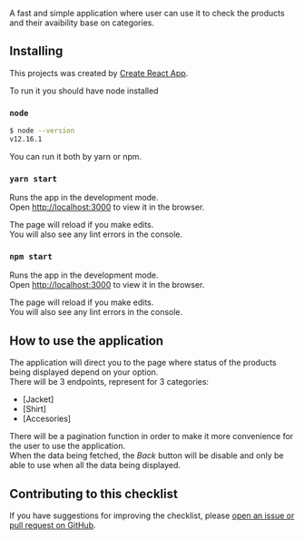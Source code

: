 A fast and simple application where user can use it to check the products and their avaibility base on categories.

## Installing

This projects was created by [Create React App](https://github.com/facebook/create-react-app).

To run it you should have node installed

### `node`

```bash
$ node --version
v12.16.1
```
You can run it both by yarn or npm.

### `yarn start`

Runs the app in the development mode.\
Open [http://localhost:3000](http://localhost:3000) to view it in the browser.

The page will reload if you make edits.\
You will also see any lint errors in the console.

### `npm start`

Runs the app in the development mode.\
Open [http://localhost:3000](http://localhost:3000) to view it in the browser.

The page will reload if you make edits.\
You will also see any lint errors in the console.


## How to use the application

The application will direct you to the page where status of the products being displayed depend on your option.<br />
There will be 3 endpoints, represent for 3 categories:

- [Jacket]
- [Shirt]
- [Accesories]

There will be a pagination function in order to make it more convenience for the user to use the application.<br />
When the data being fetched, the _Back_ button will be disable and only be able to use when all the data being displayed.

## Contributing to this checklist

If you have suggestions for improving the checklist, please [open an issue or
pull request on GitHub](https://github.com/pepsialmighty/reaktor-project).

